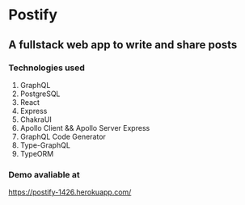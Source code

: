 # Postify

## A fullstack web app to write and share posts

### Technologies used

1. GraphQL
2. PostgreSQL
3. React
4. Express
5. ChakraUI
6. Apollo Client && Apollo Server Express
7. GraphQL Code Generator
8. Type-GraphQL
9. TypeORM

### Demo avaliable at

https://postify-1426.herokuapp.com/
